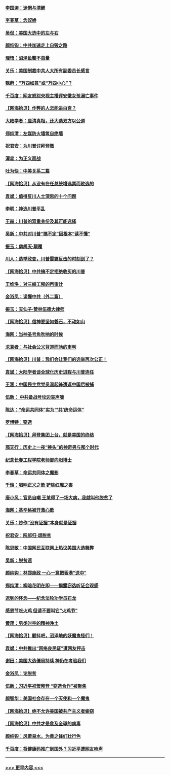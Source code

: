 #### [李国涛：迷惘与清醒](../pages/nsc993/n12607532.md?t=12101102) 
#### [李春草：念奴娇](../pages/nsc993/n12607083.md?t=12101102) 
#### [吴侃：美国大选中的左与右](../pages/nsc993/n12607054.md?t=12101102) 
#### [颜纯钩：中共加速走上自毁之路](../pages/nsc993/n12606473.md?t=12101102) 
#### [理悟：沼泽鱼鳖不自量](../pages/nsc993/n12606454.md?t=12101102) 
#### [关乐：美国制裁中共人大所有副委员长感言](../pages/nsc993/n12606442.md?t=12101102) 
#### [甄莳：“万四如意”或“万四小心”？](../pages/nsc993/n12606091.md?t=12101102) 
#### [千百度：网友怒怼央视主播评安徽女孩溺亡事件](../pages/nsc993/n12605370.md?t=12101102) 
#### [【网海拾贝】作弊的人怎能进白宫？](../pages/nsc993/n12603546.md?t=12101102) 
#### [大陆学者：厘清真相，还大选双方以公道](../pages/nsc993/n12603475.md?t=12101102) 
#### [郑纯清：左媒防火墙筑自绝墙](../pages/nsc993/n12602226.md?t=12101102) 
#### [祝君安：为川普讨拜登檄](../pages/nsc993/n12602199.md?t=12101102) 
#### [潭星：为正义而战](../pages/nsc993/n12600926.md?t=12101102) 
#### [吐为快：中美关系二篇](../pages/nsc993/n12600908.md?t=12101102) 
#### [【网海拾贝】从没有在任总统增选票而败选的](../pages/nsc993/n12600435.md?t=12101102) 
#### [袁斌：值得反川人士深思的十个问题](../pages/nsc993/n12600332.md?t=12101102) 
#### [李明：神选川普平乱](../pages/nsc993/n12599751.md?t=12101102) 
#### [王赫：川普的双重身份及其可能选择](../pages/nsc993/n12599723.md?t=12101102) 
#### [吴新：中共对川普“搞不定”因根本“读不懂”](../pages/nsc993/n12599502.md?t=12101102) 
#### [振玉：鹧鸪天‧颠覆](../pages/nsc993/n12599494.md?t=12101102) 
#### [川人：选举政变，川普雷霆反击的时刻到了？](../pages/nsc993/n12599291.md?t=12101102) 
#### [【网海拾贝】中共搞不定拒绝收买的川普](../pages/nsc993/n12598955.md?t=12101102) 
#### [王维洛：对三峡工程的再审计](../pages/nsc993/n12598436.md?t=12101102) 
#### [金浴凤：读懂中共（外二篇）](../pages/nsc993/n12597943.md?t=12101102) 
#### [振玉：天仙子‧赞林伍德大律师](../pages/nsc993/n12597929.md?t=12101102) 
#### [【网海拾贝】信神要坚如磐石，不动如山](../pages/nsc993/n12597901.md?t=12101102) 
#### [海网：当神圣号角吹响的时候](../pages/nsc993/n12595891.md?t=12101102) 
#### [求真者：与社会公义背道而驰的审判](../pages/nsc993/n12595868.md?t=12101102) 
#### [【网海拾贝】川普：我们会让我们的选举再次公正！](../pages/nsc993/n12594930.md?t=12101102) 
#### [袁斌：大陆学者谈全球化历史进程与川普连任](../pages/nsc993/n12594690.md?t=12101102) 
#### [王涵：中国民主党党员温起锋遣返中国后被捕](../pages/nsc993/n12594540.md?t=12101102) 
#### [伍新： 中共备战号坟边哀声嚎](../pages/nsc993/n12593086.md?t=12101102) 
#### [陈达：“命运共同体”实为“‘共’统命运体”](../pages/nsc993/n12590865.md?t=12101102) 
#### [罗博特：窃选](../pages/nsc993/n12590619.md?t=12101102) 
#### [【网海拾贝】拜登集团上台，就是美国的终结](../pages/nsc993/n12589725.md?t=12101102) 
#### [邢天行：历史上一夜“换头”的神奇男与那个时代](../pages/nsc993/n12589424.md?t=12101102) 
#### [纪念长春工程学院老师邹向阳博士](../pages/nsc993/n12585390.md?t=12101102) 
#### [李春草：命运共同体之魔影](../pages/nsc993/n12585026.md?t=12101102) 
#### [千瑞：唱响正义之歌 铲除红魔之害](../pages/nsc993/n12585002.md?t=12101102) 
#### [唐小风：官员自嘲 王某得了一场大病，我就叫他脱贫了](../pages/nsc993/n12584981.md?t=12101102) 
#### [海网：基辛格被开激心歌](../pages/nsc993/n12584946.md?t=12101102) 
#### [关乐：炒作“没有证据”本身就是证据](../pages/nsc993/n12583146.md?t=12101102) 
#### [祝君安：阮郎归‧颂脱贫](../pages/nsc993/n12583119.md?t=12101102) 
#### [陈思敏：中国网民互联网上热议美国大选舞弊](../pages/nsc993/n12582845.md?t=12101102) 
#### [吴新：脱贫谣](../pages/nsc993/n12580839.md?t=12101102) 
#### [颜纯钩：林郑施政 一心一意把香港“送中”](../pages/nsc993/n12580805.md?t=12101102) 
#### [郑纯清：柳暗花明在即——揭露窃选听证会观感](../pages/nsc993/n12580795.md?t=12101102) 
#### [迟到的怀念——纪念法轮功学员石龙](../pages/nsc993/n12580245.md?t=12101102) 
#### [感恩节吃火鸡  但请不要叫它“火鸡节”](../pages/nsc993/n12580252.md?t=12101102) 
#### [黄翔：另类时空的精神净土](../pages/nsc993/n12578638.md?t=12101102) 
#### [【网海拾贝】颤抖吧，沼泽地的妖魔鬼怪们！](../pages/nsc993/n12578552.md?t=12101102) 
#### [袁斌：中共推出“网络良民证”遭网友抨击](../pages/nsc993/n12578511.md?t=12101102) 
#### [谢田：美国大选僵局持续 神仍在考验我们](../pages/nsc993/n12577432.md?t=12101102) 
#### [金浴凤：论脱贫](../pages/nsc993/n12576386.md?t=12101102) 
#### [伍新：习近平祝贺拜登 “窃选合作”被聚焦](../pages/nsc993/n12576358.md?t=12101102) 
#### [颜智华：美国社会存在一个天使和一个魔鬼](../pages/nsc993/n12574299.md?t=12101102) 
#### [【网海拾贝】绝不允许美国被共产主义者偷窃](../pages/nsc993/n12573396.md?t=12101102) 
#### [【网海拾贝】中共才是危及全球的病毒](../pages/nsc993/n12571204.md?t=12101102) 
#### [颜纯钩：风萧易水，为黄之锋们壮行色](../pages/nsc993/n12571487.md?t=12101102) 
#### [千百度：将健康码推广到国外？习近平遭网友呛声](../pages/nsc993/n12570808.md?t=12101102) 

----
#### [ >>> 更早内容 <<< ](../indexes/nsc993-earlier.md)

